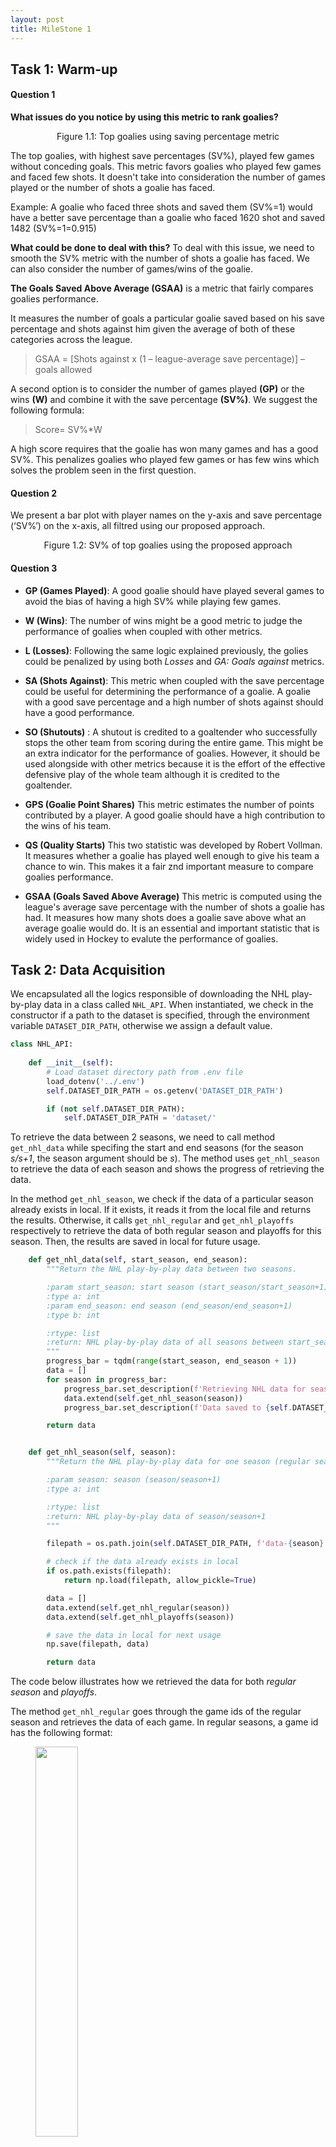```yaml
---
layout: post
title: MileStone 1
---
```


## Task 1: Warm-up 
#### Question 1
**What issues do you notice by using this metric to rank goalies?**

<figure>
<img src="/assets/Milestone1_Task1_Question1.png" alt="">
<figcaption style="text-align:center;">Figure 1.1: Top goalies using saving percentage metric</figcaption>
</figure>

The top goalies, with highest save percentages (SV%), played few games without conceding goals. This metric favors goalies who played few games and faced few shots. It doesn't take into consideration the number of games played or the number of shots a goalie has faced.

Example: A goalie who faced three shots and saved them (SV%=1) would have a better save percentage than a goalie who faced 1620 shot and saved 1482 (SV%=1=0.915)

**What could be done to deal with this?**
To deal with this issue, we need to smooth the SV% metric with the number of shots a goalie has faced. We can also consider the number of games/wins of the goalie.


**The Goals Saved Above Average (GSAA)** is a metric that fairly compares goalies performance.

It measures the number of goals a particular goalie saved based on his save percentage and shots against him given the average of both of these categories across the league.
> GSAA = [Shots against x (1 – league-average save percentage)] – goals allowed 

A second option is to consider the number of games played  **(GP)** or the wins **(W)** and combine it with the save percentage **(SV%)**.
We suggest the following formula: 
> Score= SV%*W 

A high score requires that the goalie has won many games and has a good SV%. This penalizes goalies who played few games or has few wins which solves the problem seen in the first question.

#### Question 2
We present a bar plot with player names on the y-axis and save percentage (‘SV%’) on the x-axis, all filtred using our  proposed approach.  
<figure> 
<img src="/assets/Question1_2.png" alt="">
<figcaption style="text-align:center;">Figure 1.2: SV% of top goalies using the proposed approach </figcaption>
</figure>

#### Question 3


- **GP (Games Played)**: A good goalie should have played several games to avoid the bias of having a high SV% while playing few games.
 
	
- **W (Wins)**: The number of wins might be a good metric to judge the performance of goalies when coupled with other metrics.

	
- **L (Losses)**: Following the same logic explained previously, the golies could be penalized by using both *Losses* and *GA: Goals against* metrics. 	

- **SA (Shots Against)**: This metric when coupled with the save percentage could be useful for determining the performance of a goalie. A goalie with a good save percentage and a high number of shots against should have a good performance.

- **SO (Shutouts)**	: A shutout is credited to a goaltender who successfully stops the other team from scoring during the entire game. This might be an extra indicator for the performance of goalies. However, it should be used alongside with other metrics because it is the effort of the effective defensive play of the whole team although it is credited to the goaltender.

- **GPS (Goalie Point Shares)** This metric estimates the number of points contributed by a player. A good goalie should have a high contribution to the wins of his team.

- **QS (Quality Starts)** This two statistic was developed by Robert Vollman. It measures whether a goalie has played well enough to give his team a chance to win. This makes it a fair znd important measure to compare goalies performance. 

- **GSAA (Goals Saved Above Average)**	This metric is computed using the league's average save percentage with the number of shots a goalie has had. It measures how many shots does a goalie save above what an average goalie would do. It is an essential and important statistic that is widely used in Hockey to evalute the performance of goalies.



## Task 2: Data Acquisition

We encapsulated all the logics responsible of downloading the NHL play-by-play data in a class called ```NHL_API```.
When instantiated, we check in the constructor if a path to the dataset is specified, through the environment variable ```DATASET_DIR_PATH```, otherwise we assign a default value.

```python
class NHL_API:
    
    def __init__(self):
        # Load dataset directory path from .env file
        load_dotenv('../.env')
        self.DATASET_DIR_PATH = os.getenv('DATASET_DIR_PATH')

        if (not self.DATASET_DIR_PATH):
            self.DATASET_DIR_PATH = 'dataset/'
```



To retrieve the data between 2 seasons, we need to call method ```get_nhl_data``` while specifing the start and end seasons (for the season *s/s+1*, the season argument should be *s*).
The method uses ```get_nhl_season``` to retrieve the data of each season and shows the progress of retrieving the data.

In the method ```get_nhl_season```, we check if the data of a particular season already exists in local.
If it exists, it reads it from the local file and returns the results. Otherwise, it calls ```get_nhl_regular``` and ```get_nhl_playoffs``` respectively to retrieve the data of both regular season and playoffs for this season.
Then, the results are saved in local for future usage.

```python
    def get_nhl_data(self, start_season, end_season):
        """Return the NHL play-by-play data between two seasons.

        :param start_season: start season (start_season/start_season+1)
        :type a: int
        :param end_season: end season (end_season/end_season+1)
        :type b: int

        :rtype: list
        :return: NHL play-by-play data of all seasons between start_season and end_season
        """
        progress_bar = tqdm(range(start_season, end_season + 1))
        data = []
        for season in progress_bar:
            progress_bar.set_description(f'Retrieving NHL data for season {season}/{season + 1}')
            data.extend(self.get_nhl_season(season))
            progress_bar.set_description(f'Data saved to {self.DATASET_DIR_PATH}')

        return data


    def get_nhl_season(self, season):
        """Return the NHL play-by-play data for one season (regular season and playoffs)

        :param season: season (season/season+1)
        :type a: int

        :rtype: list
        :return: NHL play-by-play data of season/season+1
        """

        filepath = os.path.join(self.DATASET_DIR_PATH, f'data-{season}.npy')

        # check if the data already exists in local
        if os.path.exists(filepath):
            return np.load(filepath, allow_pickle=True)

        data = []
        data.extend(self.get_nhl_regular(season))
        data.extend(self.get_nhl_playoffs(season))

        # save the data in local for next usage     
        np.save(filepath, data)

        return data
```

The code below illustrates how we retrieved the data for both *regular season*  and *playoffs*.

The method ```get_nhl_regular```  goes through the game ids of the regular season and retrieves the data of each game.
In regular seasons, a game id has the following format:

<figure >
    <img src="/assets/Question2_1.png" style="width:40%; margin:auto;">
    <figcaption style="text-align:center;">Figure 2.1: Format of the game id for regular seasons</figcaption>
</figure>

The method ```get_nhl_playoffs```  goes through the game ids of the playoffs and retrieves the data of each game.
In playoffs, a game id has the following format:

<figure >
    <img src="/assets/Question2_2.png" style="width:40%; margin:auto;">
    <figcaption style="text-align:center;">Figure 2.2: Format of the game id for playoffs</figcaption>
</figure>

```python
    def get_nhl_regular(self, season, game_type = 2):
        """Retrieve and return the NHL play-by-play data for a regular season.

        :param season: season (season/season+1)
        :type a: int
        :game_type: type index of regular season in the NHL Stats API 
        :type a: int

        :rtype: list
        :return: NHL play-by-play data of regular season (season/season+1)
        """

        nb_games = 868 if season == 2020 else 1271 if season > 2016 else 1230
        data=[]

        for i in range(nb_games):
            game_id = f'{season}{game_type:02}{i+1:04}'
            url = f'https://statsapi.web.nhl.com/api/v1/game/{game_id}/feed/live/'
            response = requests.get(url)

            if(response.status_code != 200):
                raise Exception('Error occured while retrieving data from NHL api!')

            data.append(response.json())
        return data


    def get_nhl_playoffs(self, season, game_type = 3): 
        """Retrieve and return the NHL play-by-play data for the playoffs of season/season+1.

        :param season: season (season/season+1)
        :type a: int
        :game_type: type index of playoffs in the NHL Stats API 
        :type a: int

        :rtype: list
        :return: NHL play-by-play data of playoffs (season/season+1)
        """

        data=[]
        nb_rounds = 4
        nb_games = 7

        for iround in range(nb_rounds):
            for matchup in range(pow(2, 3 - iround)):
                for game in range(7):
                    game_id = f'{season}{game_type:02}0{iround+1}{matchup+1}{game+1}'
                    url = f'https://statsapi.web.nhl.com/api/v1/game/{game_id}/feed/live/'
                    response = requests.get(url)

                    if(response.status_code != 200):          
                        continue

                    data.append(response.json())
        return data
```


Figure 2.3 illustrates an example of usage of our **NHL_API** module.

<figure >
    <img src="/assets/Question2_3.png" style="width:100%; margin:auto;">
    <hr>
    <img src="/assets/Question2_4.png" style="width:100%; margin:auto;">
    <figcaption style="text-align:center;">Figure 2.3: An example of usage of our NHL API module</figcaption>
</figure>

In this example, we extract the data from the 2016-17 season all the way up to the 2020-21 season.
For each season, if the data exists in local, then we simply read and return it. 
Otherwise, we retrieve it from the NHL API and we save it in local for future usage.
The path to the local dataset is given by the environment variable ```DATASET_DIR_PATH```.


## Task 3: Interactive Debugging Tool
<figure >
    <img src="/assets/Question3_1a.png" style="width:90%; margin:auto;">
    <!-- <img src="/assets/Question3_1b.png" style="width:90%; margin:auto;"> -->
    <figcaption style="text-align:center;">Figure 3.1: Two examples of our interractive debug tool.</figcaption>
</figure>

This tool allows the user to interractively explore hockey games across seasons, and select the season _(2016-2017 to 2020-2021)_, type of game _(`R` for Regular games, `P` for Playoff games)_, specific game and specific event in a game. 
For each event the user will see the type of event _(shot / goal)_, players involved _(shooter and goalie names)_, as well as exact rink coordinates and a plot illustrating the location of the shot and target net. 

## Task 4: Tidy Data
#### Question 1
**In your blog post, include a small snippet of your final dataframe (e.g. using head(10)). You can just include a screenshot rather than fighting to get the tables neatly formatted in HTML/markdown.**

<figure>
<img src="/assets/Question4_1.png" alt="">
<figcaption style="text-align:center;">Figure 4.1: First 10 rows of tidy data</figcaption>
</figure>

#### Question 2
**You’ll notice that the “strength” field (i.e. even, power play, short handed) only exists for goals, not shots. Furthermore, it doesn’t include the actual strength of players on the ice (i.e. 5 on 4, or 5 on 3, etc). Discuss how you could add the actual strength information (i.e. 5 on 4, etc.) to both shots and goals, given the other event types (beyond just shots and goals) and features available. You don’t need to implement this for this milestone.**

Let's say there is an event that causes an imbalance of strength.
In such a cause, the information regarding strength disparity and the current players per team in the rink could be stored and used to populate the information in the coming events.
If an event brings back the strength to even, this new information is used for the following events.
This way, any event will know the current strenght and number of players at that given time. 

#### Question 3
**In a few sentences, discuss some additional features you could consider creating from the data available in this dataset. We’re not looking for any particular answers, but if you need some inspiration, could a shot or goal be classified as a rebound, or a shot off the rush?**

I would add an event for own goals. This type of even is rare but it happens (A compilation of own goals in the NHL is available <a href="https://www.youtube.com/watch?v=AyczU_hy78k&t=323s&ab_channel=DeltaHighlights">here!</a>).
I would also attempt to make each event more uniform by making them have the same fields. For example, instead of not having a field "empty net" for 'Shot' events, it could have "empty_net: nan". Considering the concept of making new classifications for shots and goals, I would go as far as changing all 'Goal' events to be 'Shot' events, and shots that are goals would be a subset of this type of event.

## Task 5: Simple Visualizations 
### Question 1
<figure >
    <img src="/assets/Question5_1.png" style="width:90%; margin:auto;">
    <figcaption style="text-align:center;">Figure 5.1: Overlaid count of shots and goals, grouped by type of shot.</figcaption>
</figure>

In the figure above we observe that for the Season 2020-2021:
 - the **most frequent** type of shot is the **Wrist Shot**.
 - the **most dangerous** type of shot is the **Tip-In** followed by **Deflected** shots, with 18% and 15% goal rates, respectively. This order can sometimes be reversed depending on the season.

### Question 2
<figure >
    <img src="/assets/Question5_2_2016.png" style="width:90%; margin:auto;">
    <img src="/assets/Question5_2_2017.png" style="width:90%; margin:auto;">
    <img src="/assets/Question5_2_2018.png" style="width:90%; margin:auto;">
    <img src="/assets/Question5_2_2019.png" style="width:90%; margin:auto;">
    <img src="/assets/Question5_2_2020.png" style="width:90%; margin:auto;">
    <figcaption style="text-align:center;">Figure 5.2: Goal percentages by distance from net for each season.</figcaption>
</figure>

The **relationship between the distance a goal was taken** and the **chance it was a goal** is **inversely proportional**, and exponentially decreasing. This relationship is very clear up until around 75 ft of distance, and much noisier afterwards, likely due to the infrequent nature of really distant shots. This observation is coherent with the rules of hokey as a missed shot across the Center Line would risk infringing the Icing rule.

This relationship seems constant, i.e. it **does not change over the past 3 seasons**. This makes sense intuitively, as farther shots are harder to aim and likelier to be defended (higher likelihood of defending players along the way, longer reaction time for goalie).

### Question 3
<figure >
    <img src="/assets/Question5_3.png" style="width:90%; margin:auto;">
    <img src="/assets/Question5_3_kde.png" style="width:90%; margin:auto;">
    <figcaption style="text-align:center;">Figure 5.3: Goal percentages by distance from net and shot type, either scaled by the number of shots of its type and distance, or as a density plot.</figcaption>
</figure>

<figure >
    <img src="/assets/Question5_3_violin.png" style="width:90%; margin:auto;">
    <figcaption style="text-align:center;">Figure 5.4: Violin plot showing shots and goals by distance from net and shot type.</figcaption>
</figure>

Based on the plots above we can observe that:
- Generally, shots that are closer to the net, are likelier to be goals
- When close to the net _(< 25ft)_, most shots are dangerous _(>= 40% chance of goal)_ except for Wrap-around and Tip-In shots
- Deflected shots tend to be very dangerous, as they are generally very close to the net and require faster goalie reaction time
- Wrist Shots, Snap Shots and Slap Shots are least effective between 50 and 75 ft of distance
- A 50ft Slap Shot is about as effective as a 25ft Wrist Shot _(~10% goal rate)_
- Wrap Around shot are NOT very dangerous, even when extremely close-up _( > 20% chance of goal for most wrap-around shots)_




## Task 6: Advanced Visualizations: Shot Maps

<!-- Export the plot to HTML, and embed it into your blog post. Your plot must allow users
to select any season between 2016-17 and 2020-2021, as well as any team during the
selected season.
Note: Because you can find these figures on the internet, answering these questions
without producing these figures will not get you any marks! -->

#### Question 1 

To prepare the required data for the shot map, we use the following formula to compute the excess shots for each team in the league for a given season: 

> AverageExcessShots(team, season) = (NumberOfShots(team, season) - AverageLeagueShots(season)) / totalPlayedTime(team, season) 

 

The excess shots are computed per *1 feet* for each *(x,y)* in the rink, where x and y are integers.   Since the rink is symmetric, we normalized the data and used one side (half of the rink). 

Then, we used a heatmap to plot our data with the rink image as a background. 

To smooth our plot, we use kernel density estimation with a Gaussian kernel. It allows to smooth and estimate the density at each point in the rink using its neighbors. 

We tried several values of *sigma* (standard deviation) of the gaussian kernel, and we found that ```sigma = 2 ft``` gave good results which makes sense given the dimensions of the rink (height: 58ft; width: 200ft). Using bigger values of sigma would give biased results as a given point would be smoothed using far away points. 

 

We made sure that the colors of the heat map have significant meanings. In case the value of the excess shot is positive (a.k.a that team tends to shoot from that position with a higher frequency than the average of all teams in the league that year) then the corresponding region is colored by blue. If the team tends to shoot with a frequency less than the average, then the red color is used otherwise regions from which a team generates shots at the league average rate of shots are shown in white 

 
We implemented the shot map in two different ways as decribed in the following.

As shown in the figure below, we used ```ipywidgets``` to create this interactive shot map with the possibility of selecting particular team and season. 

 

<figure >
    <img src="/assets/Question6_2.png" style="width:90%; margin:auto;">
    <figcaption style="text-align:center;">Figure 6.1: Interactive shot map - option 1</figcaption>
</figure>

 

As a second way of doing this, we used ```plotly.graph_objects``` which is a graphing library for creating interactive charts and maps in Python. 

Figure 6.2 shows the interactive shot map created using this library and that was exported as html.  

Several configurations are proposed to choose the season, team, color scale, heatmap or contour, etc. 

 <figure >
 <iframe
  src="/assets/interactive_shot_map.html"
  style="width:1050px; height:550px; margin-left: -150px;"
></iframe>
    <figcaption style="text-align:center;">Figure 6.2: Interactive shot map - option 2 </figcaption>
</figure>

- Note: We didn't normalize the values of the colorbar, so that we can interpret theh values properly. Normalizing these values between -1 and 1 would take off their meaning. So, we preferred to keep the values
 



#### Question 2

These plots (shot maps) can be used to have an idea about the offensive play of each time. 
Such plots would allow to approximate how much a team creates scoring opportunities.
We can also estimate how likely a given team is dangerous with respect to the rink positions (if it generate shots more than the league average from certain positions). 
We can also have an idea about the play style of each team if they generate more shots in front of the net or from far away positions.
Shot maps are also useful to compare the performance of the teams across seasons.



#### Question 3

In Figure 6.3, we show the shot map of *Colorado Alavanche* during the season 2016/2017, using our 2 visualization options.  

<figure >
    <img src="/assets/Question6_2_colorado2016_v1.png" style="width:75%; margin:auto;">
    <img src="/assets/Question6_2_colorado2016_v2.png" style="width:100%; margin:auto;">
    <figcaption style="text-align:center;">Figure 6.3: Shot map of Colorado Avalanche - 2016/2017</figcaption>
</figure>

It is obvious that this team was struggling in generating shots and creating scoring opportunities during this season compared to the league average.
The excess shots per 1 feet ranges between -0.01 and 0.01.
We note also that it generates less shots than the league average in front of the net which might mean that this teams is facing difficulties in reaching the net.
This is explained by the standing that this team occupied during that season as shown in Figure 6.4.

<figure >
    <img src="/assets/standings-2016.png" style="width:75%; margin:auto;">
    <figcaption style="text-align:center;">Figure 6.4: NHL standings - 2016/2017</figcaption>
</figure>
During that season, *Colorado Alavanche* had the last place in the NHL league with poor statistics.



Unlike the seson 2016/2017, the *Colorado Alavanche* team had a great performance according to the shot map (Figure 6.5) as it creates many shots as compared to the league average.
It generates many shots from the different positions, more specifically in front of the net, which allows it to be dangerous and to create several scoring opportunities.
We note in the colorbar of the shotmap that the excess shots values of this team are positive.
This means that *Colorado Alavanche* generated more shots, compared to the league average, from different positions.


<figure >
    <img src="/assets/Question6_2_colorado2020_v1.png" style="width:75%; margin:auto;">
    <img src="/assets/Question6_2_colorado2020_v2.png" style="width:100%; margin:auto;">
    <figcaption style="text-align:center;">Figure 6.5: Shot map of Colorado Avalanche - 2020/2021</figcaption>
</figure>

This strong performance justifies the positions of this team during the 2020/2021 season.


<figure >
    <img src="/assets/standings-2020.png" style="width:75%; margin:auto;">
    <figcaption style="text-align:center;">Figure 6.6: NHL standings - 2020/2021</figcaption>
</figure>


*Colorado Alavanche* held the first position at the NHL league during that season, this great performance is justified by the offensive behavior of this team and the several scoring opportunities it creates compared to others from the different positions in the rink.



#### Question 4


 Consider the Buffalo Sabres, which have been a team that has struggled over recent
years, and compare them to the Tampa Bay Lightning, a team which has won the
Stanley for the past two years in a row. Look at the shot maps for these two teams from
the 2018-19, 2019-20, and 2020-21 seasons. Discuss what observations you can make.
Is there anything that could explain the Lightning’s success, or the Sabres’ struggles?
How complete of a picture do you think this paints?

Figure 6.7 illustrates the shot maps of *Buffalo Sabres* for 2018-19, 2019-20, and 2020-21 seasons.
We note that this team is generating less shots than the league average in many positions (negative excess shot at many positions in the rink).


<figure >
    <img src="/assets/Buffalo-2018.png" style="width:75%; margin:auto;">
    <img src="/assets/Buffalo-2019.png" style="width:75%; margin:auto;">
    <img src="/assets/Buffalo-2020.png" style="width:75%; margin:auto;">
    <figcaption style="text-align:center;">Figure 6.7: Shot map of Buffalo Sabres for 2018-19, 2019-20, and 2020-21 seasons</figcaption>
</figure>

On the other hand, Figure 6.7 illustrates the shot maps of *Tampa Bay Lightning* for 2018-19, 2019-20, and 2020-21 seasons.
These shot maps show that this team is performing well and is creating more shots than the league average from the different positions, especially in front of the rink. This justifies the Lightning’s success and their great performance that allowed them to win the
Stanley for the past two years in a row.

<figure >
    <img src="/assets/Tampabay-2018.png" style="width:75%; margin:auto;">
    <img src="/assets/Tampabay-2019.png" style="width:75%; margin:auto;">
    <img src="/assets/Tampabay-2020.png" style="width:75%; margin:auto;">
    <figcaption style="text-align:center;">Figure 6.8: Shot map of Tampa Bay Lightning for 2018-19, 2019-20, and 2020-21 seasons</figcaption>
</figure>
